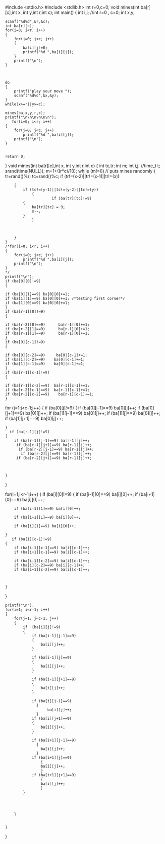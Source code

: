 #include <stdio.h>
#include <stdlib.h>
int r=0,c=0;
void mines(int ba[r][c],int x, int y,int r,int c);
int main()
{
    int i,j;
//int r=0 , c=0;
    int x,y;

    scanf("%d%d",&r,&c);
    int ba[r][c];
    for(i=0; i<r; i++)
    {
        for(j=0; j<c; j++)
        {
            ba[i][j]=0;
            printf("%d ",ba[i][j]);
        }
        printf("\n");
    }



    do
    {
        printf("play your move ");
        scanf("%d%d",&x,&y);
    }
    while(x>=r||y>=c);

    mines(ba,x,y,r,c);
    printf("\n\n\n\n\n\n");
       for(i=0; i<r; i++)
    {
        for(j=0; j<c; j++)
            printf("%d ",ba[i][j]);
        printf("\n");
    }


    return 0;
}
void mines(int ba[r][c],int x, int y,int r,int c)
{
    int tc,tr;
    int m;
    int i,j;
    //time_t t;
    srand(time(NULL));
    m=1+((r*c)/10);
    while (m!=0) // puts mines randomly
    {
        tr=rand()%r;
        tc=rand()%c;
        if (tr!=(x-2)||tr!=(x-1)||tr!=(x))

        {
            if (tc!=(y-1)||tc!=(y-2)||tc!=(y))
                {
                         if (ba[tr][tc]!=9)
            {
                ba[tr][tc] = 9;
                m--;
            }
                }



        }
    }
    /*for(i=0; i<r; i++)
    {
        for(j=0; j<c; j++)
            printf("%d ",ba[i][j]);
        printf("\n");
    }
    */
    printf("\n");
    if (ba[0][0]!=9)
    {

    if (ba[0][1]==9) ba[0][0]+=1;
    if (ba[1][1]==9) ba[0][0]+=1; /*testing first corner*/
    if (ba[1][0]==9) ba[0][0]+=1;
    }
    if (ba[r-1][0]!=9)
    {

    if (ba[r-2][0]==9)      ba[r-1][0]+=1;
    if (ba[r-2][1]==9)      ba[r-1][0]+=1;
    if (ba[r-1][1]==9)      ba[r-1][0]+=1;
    }
    if (ba[0][c-1]!=9)
    {

    if (ba[0][c-2]==9)     ba[0][c-1]+=1;
    if (ba[1][c-2]==9)    ba[0][c-1]+=1;
    if (ba[1][c-1]==9)    ba[0][c-1]+=1;
    }
    if (ba[r-1][c-1]!=9)
    {

    if (ba[r-1][c-2]==9)  ba[r-1][c-1]+=1;
    if (ba[r-2][c-1]==9)  ba[r-1][c-1]+=1;
    if (ba[r-2][c-2]==9)    ba[r-1][c-1]+=1;
    }




for (j=1;j<c-1;j++)
{
    if (ba[0][j]!=9)
    {
        if (ba[0][j-1]==9) ba[0][j]++;
         if (ba[0][j+1]==9) ba[0][j]++;
          if (ba[1][j-1]==9) ba[0][j]++;
           if (ba[1][j]==9) ba[0][j]++;
         if (ba[1][j+1]==9) ba[0][j]++;



    }
      if (ba[r-1][j]!=9)
    {
        if (ba[r-1][j-1]==9) ba[r-1][j]++;
         if (ba[r-1][j+1]==9) ba[r-1][j]++;
          if (ba[r-2][j-1]==9) ba[r-1][j]++;
           if (ba[r-2][j]==9) ba[r-1][j]++;
         if (ba[r-2][j+1]==9) ba[r-1][j]++;



    }

}

for(i=1;i<r-1;i++)
{
    if (ba[i][0]!=9)
    {
        if (ba[i-1][0]==9) ba[i][0]++;
        if (ba[i+1][0]==9) ba[i][0]++;

        if (ba[i-1][1]==9) ba[i][0]++;

        if (ba[i+1][1]==9) ba[i][0]++;

        if (ba[i][1]==9) ba[i][0]++;

    }
       if (ba[i][c-1]!=9)
    {
        if (ba[i-1][c-1]==9) ba[i][c-1]++;
        if (ba[i+1][c-1]==9) ba[i][c-1]++;

        if (ba[i-1][c-2]==9) ba[i][c-1]++;
        if (ba[i][c-2]==9) ba[i][c-1]++;
        if (ba[i+1][c-2]==9) ba[i][c-1]++;



    }


}

    printf("\n");
    for(i=1; i<r-1; i++)
    {
        for(j=1; j<c-1; j++)
        {
            if  (ba[i][j]!=9)
            {
                if (ba[i-1][j-1]==9)
                {
                    ba[i][j]++;
                }

                if (ba[i-1][j]==9)
                {
                    ba[i][j]++;
                }

                if (ba[i-1][j+1]==9)
                {
                    ba[i][j]++;
                }

                if (ba[i][j-1]==9)
                  {
                       ba[i][j]++;
                  }
                if (ba[i][j+1]==9)
                {
                    ba[i][j]++;
                }

                if (ba[i+1][j-1]==9)
                  {
                    ba[i][j]++;
                  }
                if (ba[i+1][j]==9)
                    {
                    ba[i][j]++;
                    }
                if (ba[i+1][j+1]==9)
                    {
                    ba[i][j]++;
                    }
            }




        }


    }



}

